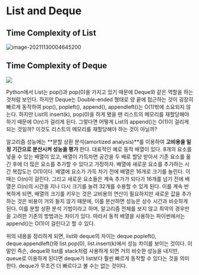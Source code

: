 # List and Deque 



## Time Complexity of List  

![image-20211130004645200](https://user-images.githubusercontent.com/28748103/143899421-f4d9545e-e98b-4dbc-983c-9e375ebe2c6c.png)

## Time Complexity of Deque 

![](https://user-images.githubusercontent.com/28748103/143899447-0747399a-e1e0-455e-880e-444ae1afe0d6.png)



Python에서 List는 pop()과 pop(0)을 가지고 있기 때문에 Deque와 같은 역할을 하는 것처럼 보인다. 하지만 Deque는 Double-ended 형태로 양 끝에 접근하는 것이 굉장히 빠르게 동작하여 pop(), popleft(), append(), appendleft()는 O(1)밖에 소요되지 않는다. 하지만 List의 insert(k), pop(0)을 하게 됐을 땐 리스트의 메모리를 재할당해야 하기 때문에 O(n)가 걸리게 된다. 그렇다면 어떻게 List의 append()는 O(1)이 걸리게 되는 것일까? 이것도 리스트의 메모리를 재할당해야 하는 것이 아닐까? 

알고리즘 성능에는 **분할 상환 분석(amortized analysis)**를 이용하여 **고비용을 일정 기간으로 분산시켜 성능을 평가** 한다. 대표적인 예로 동적 배열이 있다. 8개의 요소를 넣을 수 있는 배열이 있고, 배열이 가득차면 공간을 두 배로 할당 받아서 기존 요소를 옮긴 후에 더 많은 요소를 추가할 수 있다고 가정하자. 배열에 새로운 요소를 추가하는 시간 복잡도는 O(1)이다. 배열에 요소가 가득 차기 전에 배열은 16개로 크기를 늘린다. 이때는 O(n)이 걸린다. 그리고 새로운 요소들은 계속 추가가 되다가 16개를 넘기 전에 배열은 O(n)의 시간을 지나 다시 크기를 늘려 32개를 수용할 수 있게 된다. 이를 계속 반복하게 되면, 배열의 크기를 키우는 것은 고비용의 연산이 필요하지만 새로운 값을 추가하는 것은 비용이 거의 들지 않기 때문에, 이를 분산하면 성능은 상수 시간과 비슷하게 된다. 이를 분할 상환 분석 기법이라고 하며, 알고리즘 전체를 보지 않고 최악의 경우만을 고려한 기존의 방법과는 차이가 있다. 따라서 동적 배열을 사용하는 파이썬에서는 append()는 O(1)이 걸린다고 할 수 있다. 

위의 내용을 정리하게 되면, list와 deque의 차이는 deque.popleft(), deque.appendleft()와 list.pop(0), list.insert(k)에서 성능 차이를 보이는 것이다. 이 말인 즉슨, deque와 list를 stack처럼 사용하게 되면 거의 비슷한 성능을 내지만, queue로 이용하게 된다면 deque가 list보다 훨씬 빠르게 동작할 수 있다는 것을 의미한다. deque가 무조건 더 빠르다고 볼 수는 없는 것이다. 

